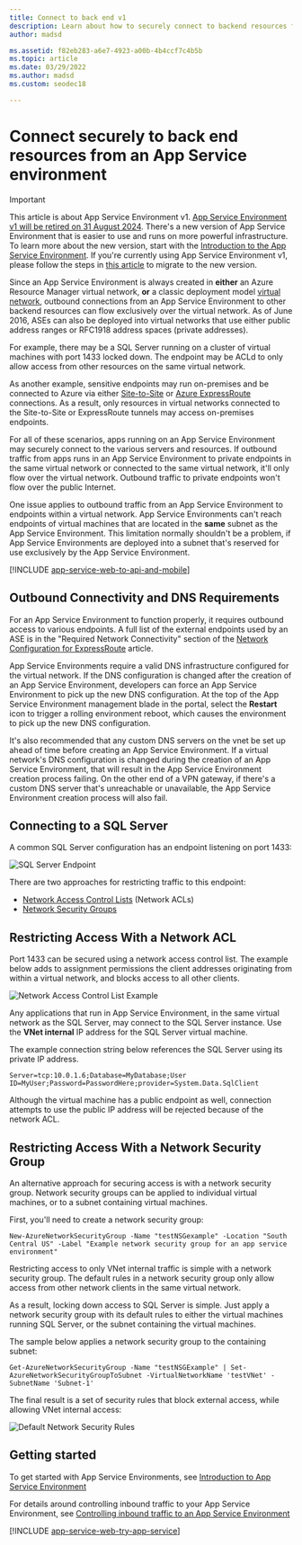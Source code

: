 ```yaml
---
title: Connect to back end v1
description: Learn about how to securely connect to backend resources from an App Service Environment. This doc is provided only for customers who use the legacy v1 ASE.
author: madsd

ms.assetid: f82eb283-a6e7-4923-a00b-4b4ccf7c4b5b
ms.topic: article
ms.date: 03/29/2022
ms.author: madsd
ms.custom: seodec18

---
```

# Connect securely to back end resources from an App Service environment

> [!IMPORTANT]
> This article is about App Service Environment v1. [App Service Environment v1 will be retired on 31 August 2024](https://azure.microsoft.com/updates/app-service-environment-v1-and-v2-retirement-announcement/). There's a new version of App Service Environment that is easier to use and runs on more powerful infrastructure. To learn more about the new version, start with the [Introduction to the App Service Environment](overview.md). If you're currently using App Service Environment v1, please follow the steps in [this article](migration-alternatives.md) to migrate to the new version.
>

Since an App Service Environment is always created in **either** an Azure Resource Manager virtual network, **or** a classic deployment model [virtual network][virtualnetwork], outbound connections from an App Service Environment to other backend resources can flow exclusively over the virtual network. As of June 2016, ASEs can also be deployed into virtual networks that use either public address ranges or RFC1918 address spaces (private addresses).  

For example, there may be a SQL Server running on a cluster of virtual machines with port 1433 locked down.  The endpoint may be ACLd to only allow access from other resources on the same virtual network.  

As another example, sensitive endpoints may run on-premises and be connected to Azure via either [Site-to-Site][SiteToSite] or [Azure ExpressRoute][ExpressRoute] connections.  As a result, only resources in virtual networks connected to the Site-to-Site or ExpressRoute tunnels may access on-premises endpoints.

For all of these scenarios, apps running on an App Service Environment may securely connect to the various servers and resources. If outbound traffic from apps runs in an App Service Environment to private endpoints in the same virtual network or connected to the same virtual network, it'll only flow over the virtual network.  Outbound traffic to private endpoints won't flow over the public Internet.

One issue applies to outbound traffic from an App Service Environment to endpoints within a virtual network. App Service Environments can't reach endpoints of virtual machines that are located in the **same** subnet as the App Service Environment. This limitation normally shouldn't be a problem, if App Service Environments are deployed into a subnet that's reserved for use exclusively by the App Service Environment.

[!INCLUDE [app-service-web-to-api-and-mobile](../../../includes/app-service-web-to-api-and-mobile.md)]

## Outbound Connectivity and DNS Requirements
For an App Service Environment to function properly, it requires outbound access to various endpoints. A full list of the external endpoints used by an ASE is in the "Required Network Connectivity" section of the [Network Configuration for ExpressRoute](app-service-app-service-environment-network-configuration-expressroute.md#required-network-connectivity) article.

App Service Environments require a valid DNS infrastructure configured for the virtual network.  If the DNS configuration is changed after the creation of an App Service Environment, developers can force an App Service Environment to pick up the new DNS configuration. At the top of the App Service Environment management blade in the portal, select the **Restart** icon to trigger a rolling environment reboot, which causes the environment to pick up the new DNS configuration.

It's also recommended that any custom DNS servers on the vnet be set up ahead of time before creating an App Service Environment.  If a virtual network's DNS configuration is changed during the creation of an App Service Environment, that will result in the App Service Environment creation process failing. On the other end of a VPN gateway, if there's a custom DNS server that's unreachable or unavailable, the App Service Environment creation process will also fail.

## Connecting to a SQL Server
A common SQL Server configuration has an endpoint listening on port 1433:

![SQL Server Endpoint][SqlServerEndpoint]

There are two approaches for restricting traffic to this endpoint:

* [Network Access Control Lists][NetworkAccessControlLists] (Network ACLs)
* [Network Security Groups][NetworkSecurityGroups]

## Restricting Access With a Network ACL
Port 1433 can be secured using a network access control list.  The example below adds to assignment permissions the client addresses originating from within a virtual network, and blocks access to all other clients.

![Network Access Control List Example][NetworkAccessControlListExample]

Any applications that run in App Service Environment, in the same virtual network as the SQL Server, may connect to the SQL Server instance. Use the **VNet internal** IP address for the SQL Server virtual machine.  

The example connection string below references the SQL Server using its private IP address.

`Server=tcp:10.0.1.6;Database=MyDatabase;User ID=MyUser;Password=PasswordHere;provider=System.Data.SqlClient`

Although the virtual machine has a public endpoint as well, connection attempts to use the public IP address will be rejected because of the network ACL. 

## Restricting Access With a Network Security Group
An alternative approach for securing access is with a network security group.  Network security groups can be applied to individual virtual machines, or to a subnet containing virtual machines.

First, you'll need to create a network security group:

```azurepowershell-interactive
New-AzureNetworkSecurityGroup -Name "testNSGexample" -Location "South Central US" -Label "Example network security group for an app service environment"
```

Restricting access to only VNet internal traffic is simple with a network security group.  The default rules in a network security group only allow access from other network clients in the same virtual network.

As a result, locking down access to SQL Server is simple. Just apply a network security group with its default rules to either the virtual machines running SQL Server, or the subnet containing the virtual machines.

The sample below applies a network security group to the containing subnet:

```azurepowershell-interactive
Get-AzureNetworkSecurityGroup -Name "testNSGExample" | Set-AzureNetworkSecurityGroupToSubnet -VirtualNetworkName 'testVNet' -SubnetName 'Subnet-1'
```

The final result is a set of security rules that block external access, while allowing VNet internal access:

![Default Network Security Rules][DefaultNetworkSecurityRules]

## Getting started
To get started with App Service Environments, see [Introduction to App Service Environment][IntroToAppServiceEnvironment]

For details around controlling inbound traffic to your App Service Environment, see [Controlling inbound traffic to an App Service Environment][ControlInboundASE]

[!INCLUDE [app-service-web-try-app-service](../../../includes/app-service-web-try-app-service.md)]

<!-- LINKS -->
[virtualnetwork]: ../../virtual-network/virtual-networks-faq.md
[ControlInboundTraffic]:  app-service-app-service-environment-control-inbound-traffic.md
[SiteToSite]: ../../vpn-gateway/vpn-gateway-multi-site.md
[ExpressRoute]: https://azure.microsoft.com/services/expressroute/
[NetworkAccessControlLists]: /previous-versions/azure/virtual-network/virtual-networks-acl
[NetworkSecurityGroups]: ../../virtual-network/virtual-network-vnet-plan-design-arm.md
[IntroToAppServiceEnvironment]:  app-service-app-service-environment-intro.md
[ControlInboundASE]:  app-service-app-service-environment-control-inbound-traffic.md

<!-- IMAGES -->
[SqlServerEndpoint]: ./media/app-service-app-service-environment-securely-connecting-to-backend-resources/SqlServerEndpoint01.png
[NetworkAccessControlListExample]: ./media/app-service-app-service-environment-securely-connecting-to-backend-resources/NetworkAcl01.png
[DefaultNetworkSecurityRules]: ./media/app-service-app-service-environment-securely-connecting-to-backend-resources/DefaultNetworkSecurityRules01.png